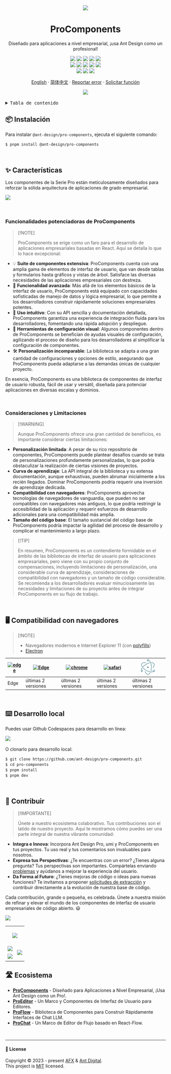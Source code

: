 <div align="center">

<img height="160" src="https://gw.alipayobjects.com/zos/kitchen/wzToJwlSw%24/logo.svg">

<h1>ProComponents</h1>

Diseñado para aplicaciones a nivel empresarial, ¡usa Ant Design como un profesional!

[![][npm-release-shield]][npm-release-link]
[![][npm-downloads-shield]][npm-downloads-link]
[![][github-releasedate-shield]][github-releasedate-link]
[![][github-action-build-shield]][github-action-build-link]
[![][codecov-shield]][codecov-link] <br/>
[![][github-contributors-shield]][github-contributors-link]
[![][github-forks-shield]][github-forks-link]
[![][github-stars-shield]][github-stars-link]
[![][github-issues-shield]][github-issues-link]
[![][github-license-shield]][github-license-link] <br/>
[![][ant-design-shield]][ant-design-link]
[![][devops-dumi-shield]][devops-dumi-link]
[![][devops-father-shield]][devops-father-link]

[English](./README.md) · [简体中文](./README.zh-CN.md) · [Reportar error][github-issues-link] · [Solicitar función][github-issues-link]

![](https://gw.alipayobjects.com/zos/kitchen/OsP5rUT6tc/pro-components.webp)

</div>

<details>
<summary><kbd>Tabla de contenido</kbd></summary>

#### TOC

- [📦 Instalación](#-instalación)
- [✨ Características](#-características)
  - [Características potenciadoras de ProComponents](#características-potenciadoras-de-procomponents)
  - [Consideraciones y limitaciones](#consideraciones-y-limitaciones)
- [🖥 Compatibilidad con navegadores](#-compatibilidad-con-navegadores)
- [⌨️ Desarrollo local](#️-desarrollo-local)
- [🤝 Contribuir](#-contribuir)
- [🛣️ Ecosistema](#️-ecosistema)

####

</details>

## 📦 Instalación

Para instalar `@ant-design/pro-components`, ejecuta el siguiente comando:

```bash
$ pnpm install @ant-design/pro-components
```

<br/>

## ✨ Características

Los componentes de la Serie Pro están meticulosamente diseñados para reforzar la sólida arquitectura de aplicaciones de grado empresarial.

[![](https://next.ossinsight.io/widgets/official/compose-activity-trends/thumbnail.png?repo_id=183895098\&image_size=auto\&color_scheme=dark)](https://next.ossinsight.io/widgets/official/compose-activity-trends?repo_id=183895098)

<br/>

### Funcionalidades potenciadoras de ProComponents

> \[!NOTE]
>
> ProComponents se erige como un faro para el desarrollo de aplicaciones empresariales basadas en React. Aquí se detalla lo que lo hace excepcional:

- 💡 **Suite de componentes extensiva**: ProComponents cuenta con una amplia gama de elementos de interfaz de usuario, que van desde tablas y formularios hasta gráficos y vistas de árbol. Satisface las diversas necesidades de las aplicaciones empresariales con destreza.
- 🚀 **Funcionalidad avanzada**: Más allá de los elementos básicos de la interfaz de usuario, ProComponents está equipado con capacidades sofisticadas de manejo de datos y lógica empresarial, lo que permite a los desarrolladores construir rápidamente soluciones empresariales potentes.
- 🎯 **Uso intuitivo**: Con su API sencilla y documentación detallada, ProComponents garantiza una experiencia de integración fluida para los desarrolladores, fomentando una rápida adopción y despliegue.
- 🎨 **Herramientas de configuración visual**: Algunos componentes dentro de ProComponents se benefician de ayudas visuales de configuración, agilizando el proceso de diseño para los desarrolladores al simplificar la configuración de componentes.
- 🛠️ **Personalización incomparable**: La biblioteca se adapta a una gran cantidad de configuraciones y opciones de estilo, asegurando que ProComponents pueda adaptarse a las demandas únicas de cualquier proyecto.

En esencia, ProComponents es una biblioteca de componentes de interfaz de usuario robusta, fácil de usar y versátil, diseñada para potenciar aplicaciones en diversas escalas y dominios.

<br/>

### Consideraciones y Limitaciones

> \[!WARNING]
>
> Aunque ProComponents ofrece una gran cantidad de beneficios, es importante considerar ciertas limitaciones:

- **Personalización limitada**: A pesar de su rico repositorio de componentes, ProComponents puede plantear desafíos cuando se trata de personalizaciones profundamente personalizadas, lo que podría obstaculizar la realización de ciertas visiones de proyectos.
- **Curva de aprendizaje**: La API integral de la biblioteca y su extensa documentación, aunque exhaustivas, pueden abrumar inicialmente a los recién llegados. Dominar ProComponents podría requerir una inversión de aprendizaje dedicada.
- **Compatibilidad con navegadores**: ProComponents aprovecha tecnologías de navegadores de vanguardia, que pueden no ser compatibles con navegadores más antiguos, lo que podría restringir la accesibilidad de la aplicación y requerir esfuerzos de desarrollo adicionales para una compatibilidad más amplia.
- **Tamaño del código base**: El tamaño sustancial del código base de ProComponents podría impactar la agilidad del proceso de desarrollo y complicar el mantenimiento a largo plazo.

> \[!TIP]
>
> En resumen, ProComponents es un contendiente formidable en el ámbito de las bibliotecas de interfaz de usuario para aplicaciones empresariales, pero viene con su propio conjunto de compensaciones, incluyendo limitaciones de personalización, una considerable curva de aprendizaje, consideraciones de compatibilidad con navegadores y un tamaño de código considerable. Se recomienda a los desarrolladores evaluar minuciosamente las necesidades y limitaciones de su proyecto antes de integrar ProComponents en su flujo de trabajo.

<br/>

## 🖥 Compatibilidad con navegadores

> \[!NOTE]
>
> - Navegadores modernos e Internet Explorer 11 (con [polyfills](https://stackoverflow.com/questions/57020976/polyfills-in-2019-for-ie11))
> - [Electron](https://www.electronjs.org/)

| [![edge](https://raw.githubusercontent.com/alrra/browser-logos/master/src/edge/edge_48x48.png)](http://godban.github.io/browsers-support-badges/) | [![Edge](https://raw.githubusercontent.com/alrra/browser-logos/master/src/firefox/firefox_48x48.png)](http://godban.github.io/browsers-support-badges/) | [![chrome](https://raw.githubusercontent.com/alrra/browser-logos/master/src/chrome/chrome_48x48.png)](http://godban.github.io/browsers-support-badges/) | [![safari](https://raw.githubusercontent.com/alrra/browser-logos/master/src/safari/safari_48x48.png)](http://godban.github.io/browsers-support-badges/) | [![electron\_48x48](https://raw.githubusercontent.com/alrra/browser-logos/master/src/electron/electron_48x48.png)](http://godban.github.io/browsers-support-badges/) |
| ------------------------------------------------------------------------------------------------------------------------------------------------- | ------------------------------------------------------------------------------------------------------------------------------------------------------- | ------------------------------------------------------------------------------------------------------------------------------------------------------- | ------------------------------------------------------------------------------------------------------------------------------------------------------- | -------------------------------------------------------------------------------------------------------------------------------------------------------------------- |
| Edge                                                                                                                                              | últimas 2 versiones                                                                                                                                     | últimas 2 versiones                                                                                                                                     | últimas 2 versiones                                                                                                                                     | últimas 2 versiones                                                                                                                                                      |

<br/>

## ⌨️ Desarrollo local

Puedes usar Github Codespaces para desarrollo en línea:

[![][github-codespace-shield]][github-codespace-link]

O clonarlo para desarrollo local:

```bash
$ git clone https://github.com/ant-design/pro-components.git
$ cd pro-components
$ pnpm install
$ pnpm dev
```

<br/>

## 🤝 Contribuir

> \[!IMPORTANTE]
>
> Únete a nuestro ecosistema colaborativo. Tus contribuciones son el latido de nuestro proyecto. Aquí te mostramos cómo puedes ser una parte integral de nuestra vibrante comunidad:

- **Integra e Innova**: Incorpora Ant Design Pro, umi y ProComponents en tus proyectos. Tu uso real y tus comentarios son invaluables para nosotros.
- **Expresa tus Perspectivas**: ¿Te encuentras con un error? ¿Tienes alguna pregunta? Tus perspectivas son importantes. Compártelas enviando [problemas][github-issues-link] y ayúdanos a mejorar la experiencia del usuario.
- **Da Forma al Futuro**: ¿Tienes mejoras de código o ideas para nuevas funciones? Te invitamos a proponer [solicitudes de extracción][pr-welcome-link] y contribuir directamente a la evolución de nuestra base de código.

Cada contribución, grande o pequeña, es celebrada. Únete a nuestra misión de refinar y elevar el mundo de los componentes de interfaz de usuario empresariales de código abierto. 😃

[![][pr-welcome-shield]][pr-welcome-link]

<a href="https://github.com/ant-design/pro-components/graphs/contributors" target="_blank">
  <table>
    <tr>
      <th colspan="2">
        <br><img src="https://contrib.rocks/image?repo=ant-design/pro-components"><br><br>
      </th>
    </tr>
    <tr>
      <td>
        <img src="https://next.ossinsight.io/widgets/official/compose-org-active-contributors/thumbnail.png?activity=active&period=past_28_days&owner_id=12101536&repo_ids=183895098&image_size=2x3&color_scheme=dark">
      </td>
      <td rowspan="2">
        <img src="https://next.ossinsight.io/widgets/official/compose-org-participants-growth/thumbnail.png?activity=active&period=past_28_days&owner_id=12101536&repo_ids=183895098&image_size=4x7&color_scheme=dark">
      </td>
    </tr>
    <tr>
      <td>
        <img src="https://next.ossinsight.io/widgets/official/compose-org-active-contributors/thumbnail.png?activity=new&period=past_28_days&owner_id=12101536&repo_ids=183895098&image_size=2x3&color_scheme=dark">
      </td>
    </tr>
  </table>
</a>

## 🛣️ Ecosistema

- **[ProComponents](https://github.com/ant-design/pro-components)** - Diseñado para Aplicaciones a Nivel Empresarial, ¡Usa Ant Design como un Pro!.
- **[ProEditor](https://github.com/ant-design/pro-editor)** - Un Marco y Componentes de Interfaz de Usuario para Editores.
- **[ProFlow](https://github.com/ant-design/pro-flow)** - Biblioteca de Componentes para Construir Rápidamente Interfaces de Chat LLM.
- **[ProChat](https://github.com/ant-design/pro-chat)** - Un Marco de Editor de Flujo basado en React-Flow.

<br/>

---

#### 📝 License

Copyright © 2023 - present [AFX][ant-design-link] & [Ant Digital](https://antdigital.com). <br/>
This project is [MIT](./LICENSE) licensed.

<!-- GRUPO DE ENLACES -->

[ant-design-link]: https://ant.design
[ant-design-shield]: https://img.shields.io/badge/-Ant%20Design-1677FF?labelColor=black&logo=antdesign&style=flat-square
[codecov-link]: https://codecov.io/gh/ant-design/pro-components
[codecov-shield]: https://img.shields.io/codecov/c/github/ant-design/pro-components?color=1677FF&labelColor=black&style=flat-square&logo=codecov&logoColor=white
[devops-dumi-link]: https://d.umijs.org/
[devops-dumi-shield]: https://img.shields.io/badge/docs%20by-dumi-blue?color=1677FF&labelColor=black&style=flat-square
[devops-father-link]: https://github.com/umijs/father
[devops-father-shield]: https://img.shields.io/badge/build%20with-father-028fe4.svg?color=1677FF&labelColor=black&style=flat-square
[github-action-build-link]: https://github.com/ant-design/pro-components/actions/workflows/build.yml
[github-action-build-shield]: https://img.shields.io/github/actions/workflow/status/ant-design/pro-components/build.yml?color=1677FF&label=build&labelColor=black&logo=githubactions&logoColor=white&style=flat-square
[github-codespace-link]: https://codespaces.new/ant-design/pro-components
[github-codespace-shield]: https://github.com/codespaces/badge.svg
[github-contributors-link]: https://github.com/ant-design/pro-components/graphs/contributors
[github-contributors-shield]: https://img.shields.io/github/contributors/ant-design/pro-components?color=1677FF&labelColor=black&style=flat-square
[github-forks-link]: https://github.com/ant-design/pro-components/network/members
[github-forks-shield]: https://img.shields.io/github/forks/ant-design/pro-components?color=1677FF&labelColor=black&style=flat-square
[github-issues-link]: https://github.com/ant-design/pro-components/issues
[github-issues-shield]: https://img.shields.io/github/issues/ant-design/pro-components?color=1677FF&labelColor=black&style=flat-square
[github-license-link]: https://github.com/ant-design/pro-components/blob/master/LICENSE
[github-license-shield]: https://img.shields.io/github/license/ant-design/pro-components?color=1677FF&labelColor=black&style=flat-square
[github-releasedate-link]: https://github.com/ant-design/pro-components/releases
[github-releasedate-shield]: https://img.shields.io/github/release-date/ant-design/pro-components?color=1677FF&labelColor=black&style=flat-square
[github-stars-link]: https://github.com/ant-design/pro-components/network/stargazers
[github-stars-shield]: https://img.shields.io/github/stars/ant-design/pro-components?color=1677FF&labelColor=black&style=flat-square
[npm-downloads-link]: https://www.npmjs.com/package/@ant-design/pro-components
[npm-downloads-shield]: https://img.shields.io/npm/dt/@ant-design/pro-components?labelColor=black&style=flat-square&color=1677FF
[npm-release-link]: https://www.npmjs.com/package/@ant-design/pro-components
[npm-release-shield]: https://img.shields.io/npm/v/@ant-design/pro-components?color=1677FF&labelColor=black&logo=npm&logoColor=white&style=flat-square
[pr-welcome-link]: https://github.com/ant-design/pro-components/pulls
[pr-welcome-shield]: https://img.shields.io/badge/%E2%9D%A4%EF%B8%8F%20PR%20WELCOME-%E2%86%92-1677FF?labelColor=black&style=for-the-badge
